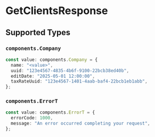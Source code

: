# GetClientsResponse


## Supported Types

### `components.Company`

```typescript
const value: components.Company = {
  name: "<value>",
  uuid: "123e4567-4835-4b6f-9100-22bcb38ed40b",
  editDate: "2025-05-01 12:00:00",
  taxRateUuid: "123e4567-1401-4aab-baf4-22bcb1eb1abb",
};
```

### `components.ErrorT`

```typescript
const value: components.ErrorT = {
  errorCode: 1000,
  message: "An error occurred completing your request",
};
```

